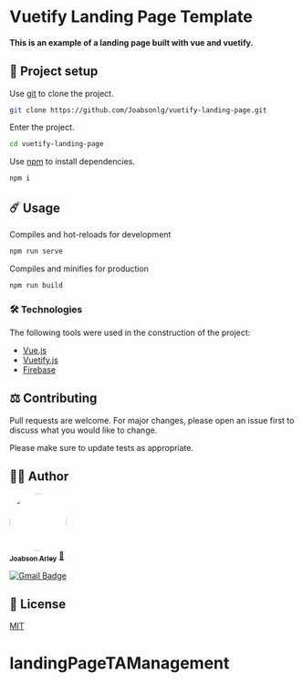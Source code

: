 # Vuetify Landing Page Template

#### This is an example of a landing page built with vue and vuetify.


## 🚀 Project setup

Use [git](https://git-scm.com/) to clone the project.

```bash
git clone https://github.com/Joabsonlg/vuetify-landing-page.git
```
Enter the project.
```bash
cd vuetify-landing-page
```
Use [npm](https://www.npmjs.com/) to install dependencies.
```bash
npm i
```


## ☄️ Usage

Compiles and hot-reloads for development
```bash
npm run serve
```

Compiles and minifies for production
```bash
npm run build
```

### 🛠️ Technologies

The following tools were used in the construction of the project:

- [Vue.js](https://vuejs.org/)
- [Vuetify.js](https://vuetifyjs.com/)
- [Firebase](https://firebase.google.com/)

## ⚖️ Contributing
Pull requests are welcome. For major changes, please open an issue first to discuss what you would like to change.

Please make sure to update tests as appropriate.

## 👷‍♂️ Author
<a href="https://github.com/Joabsonlg">
 <img style="border-radius: 50%;" src="https://avatars.githubusercontent.com/u/41306493?v=4" width="100px;" alt=""/>
 <br />
 <sub><b>Joabson Arley</b></sub></a> <a href="https://github.com/Joabsonlg" title="Github">🚀</a>

[![Gmail Badge](https://img.shields.io/badge/-joabsonlg918@gmail.com-c14438?style=flat-square&logo=Gmail&logoColor=white&link=mailto:joabsonlg918@gmail.com)](mailto:joabsonlg918@gmail.com)

## 🔑 License
[MIT](https://github.com/Joabsonlg/vuetify-landing-page/blob/master/LICENSE)
# landingPageTAManagement
